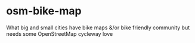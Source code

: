 # osm-bike-map
What big and small cities have bike maps &amp;/or bike friendly community but needs some OpenStreetMap cycleway love
